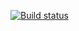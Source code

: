 [![Build status](https://ci.appveyor.com/api/projects/status/t7r14ruxdp35biju?svg=true)](https://ci.appveyor.com/project/Angedal/auto-3-b4w33)
